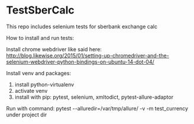 # TestSberCalc
This repo includes selenium tests for
sberbank exchange calc

How to install and run tests:

Install chrome webdriver like said here:
http://blog.likewise.org/2015/01/setting-up-chromedriver-and-the-selenium-webdriver-python-bindings-on-ubuntu-14-dot-04/

Install venv and packages:
1) install python-virtualenv
2) activate venv
3) install with pip: pytest, selenium, xmltodict, pytest-allure-adaptor


Run with command: pytest --alluredir=/var/tmp/allure/ -v -m test_currency
under project dir


